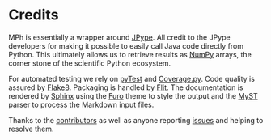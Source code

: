 ﻿# Credits

MPh is essentially a wrapper around [JPype]. All credit to the JPype
developers for making it possible to easily call Java code directly
from Python. This ultimately allows us to retrieve results as [NumPy]
arrays, the corner stone of the scientific Python ecosystem.

For automated testing we rely on [pyTest] and [Coverage.py]. Code
quality is assured by [Flake8]. Packaging is handled by [Flit]. The
documentation is rendered by [Sphinx] using the [Furo] theme to style
the output and the [MyST] parser to process the Markdown input files.

Thanks to the [contributors] as well as anyone reporting [issues]
and helping to resolve them.


[JPype]:        http://jpype.org
[NumPy]:        https://numpy.org
[Sphinx]:       https://www.sphinx-doc.org
[Furo]:         https://pradyunsg.me/furo
[MyST]:         https://github.com/executablebooks/MyST-Parser
[pyTest]:       https://docs.pytest.org
[Coverage.py]:  https://github.com/nedbat/coveragepy
[Flake8]:       https://github.com/pycqa/flake8
[Flit]:         https://flit.pypa.io
[contributors]: https://github.com/MPh-py/MPh/graphs/contributors
[issues]:       https://github.com/MPh-py/MPh/issues
